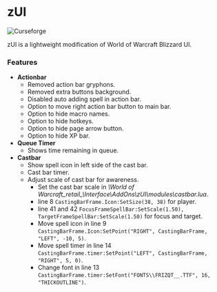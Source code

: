 # zUI
![Curseforge](https://www.curseforge.com/wow/addons)

zUI is a lightweight modification of World of Warcraft Blizzard UI.

### Features
- **Actionbar**
  - Removed action bar gryphons.
  - Removed extra buttons background.
  - Disabled auto adding spell in action bar.
  - Option to move right action bar button to main bar.
  - Option to hide macro names.
  - Option to hide hotkeys.
  - Option to hide page arrow button.
  - Option to hide XP bar.
- **Queue Timer**
  - Shows time remaining in queue.
- **Castbar**
  - Show spell icon in left side of the cast bar.
  - Cast bar timer.
  - Adjust scale of cast bar for awareness.
    - Set the cast bar scale in *\World of Warcraft\_retail_\Interface\AddOns\zUI\modules\castbar.lua*.
    - line 8 `CastingBarFrame.Icon:SetSize(38, 38)` for player.
    - line 41 and 42 `FocusFrameSpellBar:SetScale(1.50), TargetFrameSpellBar:SetScale(1.50)` for focus and target.
    - Move spell icon in line 9 `CastingBarFrame.Icon:SetPoint("RIGHT", CastingBarFrame, "LEFT", -10, 5)`.
    - Move spell timer in line 14 `CastingBarFrame.timer:SetPoint("LEFT", CastingBarFrame, "RIGHT", 5, 0)`.
    - Change font in line 13 `CastingBarFrame.timer:SetFont("FONTS\\FRIZQT__.TTF", 16, "THICKOUTLINE")`.


